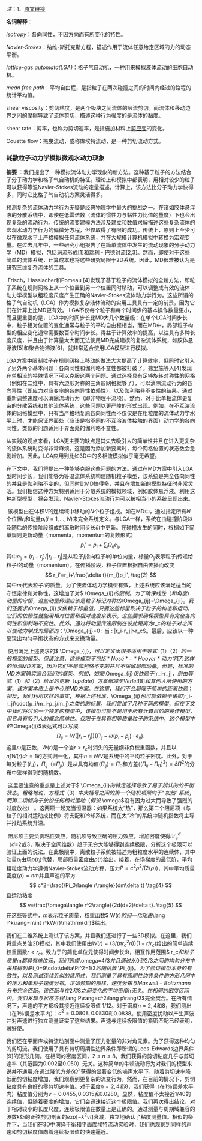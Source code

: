 *注*：1、[原文链接](http://citeseerx.ist.psu.edu/viewdoc/download?doi=10.1.1.470.7258&rep=rep1&type=pdf)

**名词解释**：

*isotropy*：各向同性，不因方向而有所变化的特性。

*Navier-Stokes*：纳维-斯托克斯方程，描述作用于流体任意给定区域的力的动态平衡。

*lattice-gas automata(LGA)*：格子气自动机，一种用来模拟液体流动的细胞自动机。

*mean free path*：平均自由程，是指粒子在两次碰撞之间的时间内经过的路程的统计平均值。

shear viscosity：剪切粘度，是两个板块之间流体的层流剪切。而流体和移动边界之间的摩擦导致了流体剪切，描述这种行为强度的是流体的黏度。

shear rate：剪率，也称为剪切速率，是指施加材料上[剪应变](https://zh.wikipedia.org/wiki/剪應變)的变化。

Couette flow：拖曳流动，或称库埃特流动，是一种剪切流动方式。

### 耗散粒子动力学模拟微观水动力现象

**摘要** ：我们提出了一种模拟流体动力学现象的新方法。这种基于粒子的方法结合了分子动力学和格子气自动机的特征。理论上和模拟中都表明，用相对较少的粒子可以获得等温Navier-Stokes流动的定量描述。计算上，该方法比分子动力学快得多，同时它比格子气自动机方案灵活得多。

​	预测复杂的流体动力学行为无疑是经典物理学中最大的挑战之一。在诸如胶体悬浮液的分散系统中，即使在低雷诺数（流体的惯性力与黏性力比值的量度）下也会出现复杂的流动行为。传统的流变建模方法涉及建立和数值求解描述这些复杂流体的宏观水动力学行为的偏微分方程，但仅取得了有限的成功。传统上，原则上至少可以在微观水平上严格模拟任何流体系统，并在大规模计算机模拟中转换为宏观变量。在过去几年中，一些研究小组报告了在简单流体中发生的流动现象的分子动力学（MD）模拟，包括涡流形成[1]和瑞利 - 巴德对流[2,3]。然而，即使对于这些简单的流体系统，计算成本也将这些研究局限于2D系统。因此，MD很难被认为是研究三维复杂流体的工具。

​	Frisch，Hasslacher和Pomeau [4]发现了基于粒子的流体模拟的全新方法，即粒子系统在规则网格上从一个位置到另一个位置同时移动，可以调整成有效的流体 - 动力学模型以粗粒度尺度产生正确的Navier-Stokes流体动力学行为。这些所谓的格子气自动机（LGA）作为模拟复杂液体流动的实用工具具有一定的前景，因为它们在计算上比MD更有效。 LGA不仅每个粒子和每个时间步的基本操作数量更小，而且更重要的是，LGA中的时间步长比MD大几个数量级：在单个LGA时间步长中，粒子相对位置的变化通常与粒子的平均自由程相当，而在MD中，局部粒子构型的相应变化通常需要数百个时间步长。得益于计算效率的提高，以往具有多种长度尺度，并且由于计算量太大而无法使用MD完成建模的复杂流体系统，如胶体悬浮液[5]和聚合物溶液[6]，就非常适合使用LGA模型进行模拟。

​	LGA方案中限制粒子在规则网格上移动的做法大大提高了计算效率，但同时它引入了另外两个基本问题：各向同性和伽利略不变性都被打破了。弗里施等人[4]发现在单相流的特殊情况下可以克服这两个问题。通过选择具有足够旋转对称性的网格（例如在二维中，具有六边形对称的三角形网格就够了），可以消除流动行为的各向异性（即应力对应变率的各向异性依赖性），以及伽利略非不变性的结果。通过重新调整速度可以消除流动行为（即非物理平流项）。然而，对于比单相流体更复杂的分散系统和其他流体系统，这些问题以更严峻的形式出现。例如，在不互溶流体的网格模型中，只有当严格地复原各向同性而不仅仅是在粗粒度的流体动力学水平上时，才能保证界面处（应该是指不同的不互溶液体接触的界面）动力学的各向同性。类似的问题适用于界面处的伽利略不变性。

​	从实践的观点来看，LGA更主要的缺点是其失去吸引人的简单性并且在进入更复杂的流体系统时变得非常麻烦。这是因为添加新要素时，每个网格位置的状态数会急剧增加。因此，LGA应用到比如3D中的多相流模拟似乎毫无希望。

​	在下文中，我们将提出一种能够克服这些问题的方法。通过在MD方案中引入LGA型时间步长，我们能够为等温流体系统构建随机粒子模型，该系统是完全各向同性的并且是伽利略不变的，但同时比MD快得多，并且在增加新的模型特征时非常灵活。我们相信这种方案特别适用于分散系统的模拟领域，例如胶体悬浮液。利用这种新型模型，将会发现，Navier-Stokes流动行为可以被相当小的系统呈现出来。

​	该模型由在体积$V$的连续域中移动的$N$个粒子组成。如在MD中，通过指定所有$N$个位置$r_i$和动量$p_i(i=1,...,N)$来完全系统定义。与LGA一样，系统在由碰撞阶段以及随后的传播阶段组成的离散时间步长$\delta t$中更新。在碰撞发生的同时，根据如下简单规则更新动量（momenta，momentum的复数形式）
$$
p_i' = p_i + \sum_j\Omega_{ij}e_{ij},		\tag{1}
$$
其中$e_{ij}=(r_i-r_j)/|r_i-r_j|$是从粒子$j$指向粒子$i$的单位向量，标量$\Omega_{ij}$表示粒子$j$传递给粒子$i$的动量（momentum）。在传播阶段，粒子位置根据自由传播而改变
$$
r_i'=r_i+\frac{\delta t}{m_i}p_i',		\tag{2}
$$
其中$m_i$代表粒子$i$的质量。为了使流体动力学模型有效，上述系统应该满足适当的守恒定律和对称性，这增加了对$ \Omega_{ij}$的限制。为了确保线性（和角度）动量的守恒，这些动量传递应该是粒子标记对称的$\Omega_{ij}=\Omega_{ji}$。我们还要求$\Omega_{ij}$仅依赖于标量值。只要这些标量取决于粒子的构造和运动，它们的依赖性就能用相对位置和相对速度来表示。这些要求确保模型具有完全各向同性和伽利略不变性。此外，通过将动量传递限制在彼此距离为$r_c$的粒子对之间以使动力学成为局部的：$\Omega_{ij}=0 \: 当 \: |r_i-r_j|>r_c$。最后，应该以一种呈现出均匀平衡状态的方式来交换动量。

​	使用满足上述要求的$ \Omega_{ij}$，可以定义出很多适用于等式（1）（2）的一般框架的模型。但请注意，这些模型不包括*Nosé*-*Hoover*动力学[7]这样的恒温MD方案，因为它们不是伽利略不变的并且不保留局部动量。但是，标准的MD方案确实适合我们的框架。例如，如果$\Omega_{ij}$仅依赖于$|r_i-r_j|$，则由等式（1）和（2）给出的更新（update）方案缩减至Verlet [8]和其他人所使用的方案，该方案本质上是中心差MD方案。在这里，我们不会局限于简单的距离依赖；相反，我们利用这样的事实，根据上述标准，$\Omega_{ij}$也可能依赖于诸如$(r_i-r_j)\cdot(p_i/m_i-p_j/m_j)$之类的的标量。我们尝试了几种不同的模型，但在下文中我们将讨论一个特定的模型中，该模型可能不是用于所有计算目的的最佳模型，但它具有吸引人的概念简单性。仅限于在具有相等质量粒子的系统中，这个模型中的$\Omega{ij}$表达式可以写成
$$
\Omega_{ij}=W(|r_i-r_j|)\{\Pi_{ij}-\omega(p_i-p_j)\cdot e_{ij}\}.		\tag{3}
$$
这里$\omega$是正数，$W( r)$是一个当$r>r_c$时消失的无量纲非负权重函数，并且以$n\int W(r)dr=1$的方式归一化，其中$n=N/V$是系统中的平均粒子密度。此外，对于每对粒子$(i,j)$，$\Pi_{ij}$（=$\Pi_{ji}$）是从具有均值$\langle\Pi_{ij}\rangle=\Pi_0$和方差$\langle(\Pi_{ij}-\Pi_0)^2\rangle=\delta\Pi^2$的分布中采样得到的随机数。

​	这里要注意的重点是上述对于$ \Omega_{ij}$的特定选择导致了易于辨认的的平衡状态。粗略地说，方程式（3）中大括号之间的第一个随机项倾向于“加热”系统，而第二项倾向于放松任何相对运动（假设$ \omega$没有因为过大而导致了强烈的过度放松） 。这两项一起充当恒温器：如果系统太“热”，那么第二个阻尼项（与粒子的相对运动成比例）将支配和冷却系统，而在太“冷”的系统中随机指数将主导并推动系统升温。

​	阻尼项主要负责粘性效应，随机项导致正确的压力效应。增加密度使得$nr_c^d$（$d$=2或3，取决于空间维数）趋于无穷大能够得到连续极限，分析这个极限可以验证上面的说法。在此极限中，离散粒子系统被描述为粗粒度水平的连续体，其中动量$p_i$由场$p(r_i)$代替，局部质量密度由$\rho(r)$给出。接着，在场梯度的最低阶，平均粗粒度动力学遵循Navier-Stokes流动方程，压力$P=c^2\rho^2/(2\langle\rho\rangle)$，其中平均质量密度$\langle\rho\rangle=nm$并且声速的平方
$$
c^2=\frac{\Pi_0\langle r\rangle}{dm\delta t}		\tag{4}
$$
且运动粘度
$$
v=\frac{\omega\langle r^2\rangle}{2d(d+2)\delta t}.		\tag{5}
$$
在这些等式中，$m$表示粒子质量，权重函数$ W(r)$的归一化矩由$\lang r^k\rang=n\int r^kW(r)\mathrm{dr}$给出。

​	我们在二维系统上测试了该方案，并且我们还进行了一些3D模拟。在这里，我们将重点关注2D模拟，其中我们使用由$W(r)=(3/(\pi r_c^2n))(1-r/r_c)$给出的简单连续权重函数$r<r_c$。致力于的简化单位元使得时间步长$\delta t$，相互作用范围$ r_c$和粒子质量$m$都具有单位元，我们选择$\omega=4/3$并且通过从0到$2/3$之间的均匀分布中采样得到$\Pi_0=9\cdot\delta\Pi^2=1/3$的随机数$ \Pi_{ij}$。为了验证模型本身的有效性，以及测试连续近似的适用性，我们测量了具有周期性边界条件的方形几何中的压力和单粒子速度分布。正如预期的那样，速度分布与Maxwell-Boltzmann分布完全匹配。该匹配与在2和8之间变化的平均密度$n$无关。在相同的密度区间内，我们发现与状态方程$\lang P\rang=c^2\lang p\rang/2$完全契合。在所有情况下，声速的平方都极其接近连续极限值 $1/12$。对于密度$n=2,4$和$8$，我们测出（在1％误差水平内）：$c^2 = 0.0808,0.0830$和$0.0838$。使用密度扰动以产生声波并对声速进行独立测量证实了这些结果。声速与连续极限值的紧密匹配已经表明，贼好使。

​	我们还在平面库埃特流动剖面中测量了压力张量的非对角元素。为了获得这种均匀的剪切流，我们使用了具有剪切周期性边界条件即所谓的Lees-Edwards边界条件[9]的矩形几何。在相同的密度区间，$2\le n\le 8$，我们获得的剪切粘度几乎与剪切速率（其范围为0.002至0.050）无关。这种简单的牛顿流动行为对我们的模型来说并不通用;在通过降低方差$\delta\Omega^2$获得的显著变低的噪声水平下，随着剪切速率降低而剪切粘度增加，我们观察到更复杂的流变行为，然而，在目前的情况下，剪切粘度具有良好的零剪切速率值。对于密度$n = 2,4和8$，我们获得（在1％误差水平内）粘度值分别为$v = 0.0455,0.0315和0.0280$。显然，粘度值不太接近1/40的连续值，但随着密度的增加，它们会迅速接近这个极限值。我们再次得出结论，对于相对较小的长度尺度，连续极限值在数量上是正确的。通过测量与周期域兼容的波数$k$处的正弦剪切剖面的$exp[-k^2vt]$衰减，独立地确认了粘度测量值。相似的条件下，当我们在3D中演绎平衡和平面库埃特流动实验时，我们也观察到同样的声速和剪切粘度值向着连续极限值的快速逼近。